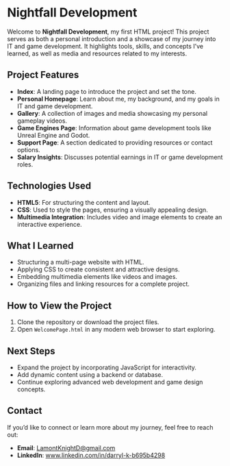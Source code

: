 # Nightfall Development

Welcome to **Nightfall Development**, my first HTML project! This project serves as both a personal introduction and a showcase of my journey into IT and game development. It highlights tools, skills, and concepts I’ve learned, as well as media and resources related to my interests.

## Project Features

- **Index**: A landing page to introduce the project and set the tone.
- **Personal Homepage**: Learn about me, my background, and my goals in IT and game development.
- **Gallery**: A collection of images and media showcasing my personal gameplay videos.
- **Game Engines Page**: Information about game development tools like Unreal Engine and Godot.
- **Support Page**: A section dedicated to providing resources or contact options.
- **Salary Insights**: Discusses potential earnings in IT or game development roles.

## Technologies Used

- **HTML5**: For structuring the content and layout.
- **CSS**: Used to style the pages, ensuring a visually appealing design.
- **Multimedia Integration**: Includes video and image elements to create an interactive experience.

## What I Learned

- Structuring a multi-page website with HTML.
- Applying CSS to create consistent and attractive designs.
- Embedding multimedia elements like videos and images.
- Organizing files and linking resources for a complete project.

## How to View the Project

1. Clone the repository or download the project files.
2. Open `WelcomePage.html` in any modern web browser to start exploring.

## Next Steps

- Expand the project by incorporating JavaScript for interactivity.
- Add dynamic content using a backend or database.
- Continue exploring advanced web development and game design concepts.

## Contact

If you’d like to connect or learn more about my journey, feel free to reach out:
- **Email**: [LamontKnightD@gmail.com](mailto:LamontKnightD@gmail.com)
- **LinkedIn**: www.linkedin.com/in/darryl-k-b695b4298
